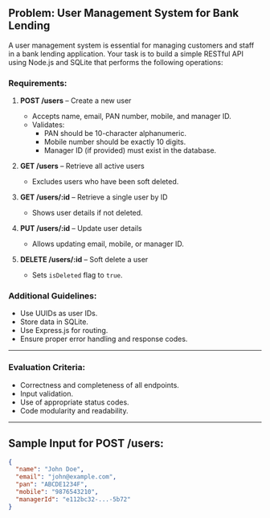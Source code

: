 ## Problem: User Management System for Bank Lending

A user management system is essential for managing customers and staff in a bank lending application. Your task is to build a simple RESTful API using Node.js and SQLite that performs the following operations:

### Requirements:

1. **POST /users** – Create a new user  
   - Accepts name, email, PAN number, mobile, and manager ID.
   - Validates:
     - PAN should be 10-character alphanumeric.
     - Mobile number should be exactly 10 digits.
     - Manager ID (if provided) must exist in the database.

2. **GET /users** – Retrieve all active users  
   - Excludes users who have been soft deleted.

3. **GET /users/:id** – Retrieve a single user by ID  
   - Shows user details if not deleted.

4. **PUT /users/:id** – Update user details  
   - Allows updating email, mobile, or manager ID.

5. **DELETE /users/:id** – Soft delete a user  
   - Sets `isDeleted` flag to `true`.

### Additional Guidelines:
- Use UUIDs as user IDs.
- Store data in SQLite.
- Use Express.js for routing.
- Ensure proper error handling and response codes.

---

### Evaluation Criteria:
- Correctness and completeness of all endpoints.
- Input validation.
- Use of appropriate status codes.
- Code modularity and readability.

---

## Sample Input for POST /users:
```json
{
  "name": "John Doe",
  "email": "john@example.com",
  "pan": "ABCDE1234F",
  "mobile": "9876543210",
  "managerId": "e112bc32-...-5b72" 
}
